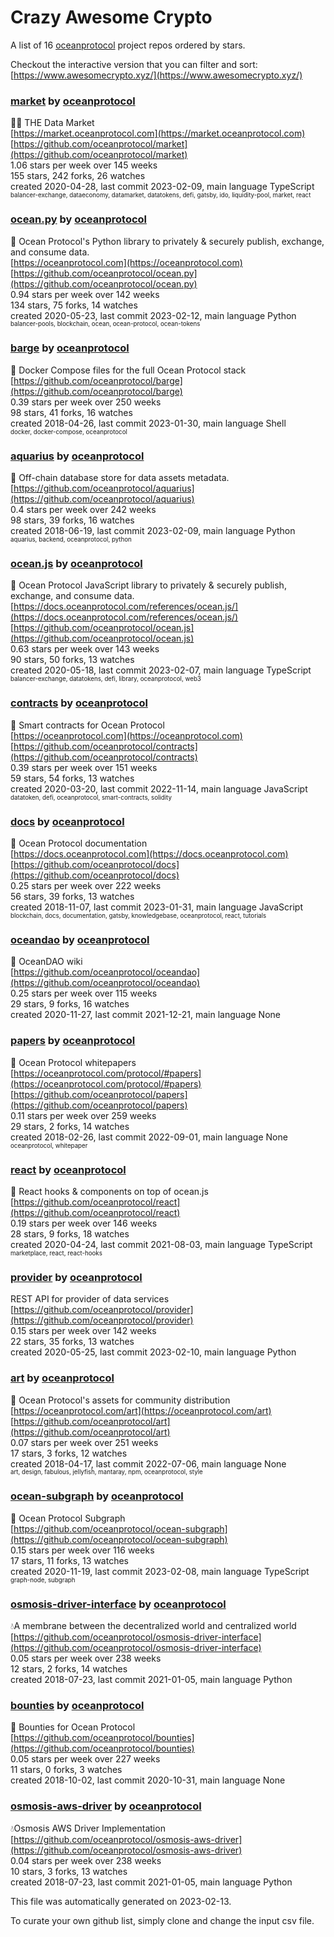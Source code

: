 # Crazy Awesome Crypto
A list of 16 [oceanprotocol](https://github.com/oceanprotocol) project repos ordered by stars.  

Checkout the interactive version that you can filter and sort: 
[https://www.awesomecrypto.xyz/](https://www.awesomecrypto.xyz/)  


### [market](https://github.com/oceanprotocol/market) by [oceanprotocol](https://github.com/oceanprotocol)  
🧜‍♀️ THE Data Market  
[https://market.oceanprotocol.com](https://market.oceanprotocol.com)  
[https://github.com/oceanprotocol/market](https://github.com/oceanprotocol/market)  
1.06 stars per week over 145 weeks  
155 stars, 242 forks, 26 watches  
created 2020-04-28, last commit 2023-02-09, main language TypeScript  
<sub><sup>balancer-exchange, dataeconomy, datamarket, datatokens, defi, gatsby, ido, liquidity-pool, market, react</sup></sub>


### [ocean.py](https://github.com/oceanprotocol/ocean.py) by [oceanprotocol](https://github.com/oceanprotocol)  
🦑 Ocean Protocol's Python library to privately & securely publish, exchange, and consume data.  
[https://oceanprotocol.com](https://oceanprotocol.com)  
[https://github.com/oceanprotocol/ocean.py](https://github.com/oceanprotocol/ocean.py)  
0.94 stars per week over 142 weeks  
134 stars, 75 forks, 14 watches  
created 2020-05-23, last commit 2023-02-12, main language Python  
<sub><sup>balancer-pools, blockchain, ocean, ocean-protocol, ocean-tokens</sup></sub>


### [barge](https://github.com/oceanprotocol/barge) by [oceanprotocol](https://github.com/oceanprotocol)  
🐳 Docker Compose files for the full Ocean Protocol stack  
[https://github.com/oceanprotocol/barge](https://github.com/oceanprotocol/barge)  
0.39 stars per week over 250 weeks  
98 stars, 41 forks, 16 watches  
created 2018-04-26, last commit 2023-01-30, main language Shell  
<sub><sup>docker, docker-compose, oceanprotocol</sup></sub>


### [aquarius](https://github.com/oceanprotocol/aquarius) by [oceanprotocol](https://github.com/oceanprotocol)  
🐋 Off-chain database store for data assets metadata.  
[https://github.com/oceanprotocol/aquarius](https://github.com/oceanprotocol/aquarius)  
0.4 stars per week over 242 weeks  
98 stars, 39 forks, 16 watches  
created 2018-06-19, last commit 2023-02-09, main language Python  
<sub><sup>aquarius, backend, oceanprotocol, python</sup></sub>


### [ocean.js](https://github.com/oceanprotocol/ocean.js) by [oceanprotocol](https://github.com/oceanprotocol)  
🦑 Ocean Protocol JavaScript library to privately & securely publish, exchange, and consume data.  
[https://docs.oceanprotocol.com/references/ocean.js/](https://docs.oceanprotocol.com/references/ocean.js/)  
[https://github.com/oceanprotocol/ocean.js](https://github.com/oceanprotocol/ocean.js)  
0.63 stars per week over 143 weeks  
90 stars, 50 forks, 13 watches  
created 2020-05-18, last commit 2023-02-07, main language TypeScript  
<sub><sup>balancer-exchange, datatokens, defi, library, oceanprotocol, web3</sup></sub>


### [contracts](https://github.com/oceanprotocol/contracts) by [oceanprotocol](https://github.com/oceanprotocol)  
🐙 Smart contracts for Ocean Protocol  
[https://oceanprotocol.com](https://oceanprotocol.com)  
[https://github.com/oceanprotocol/contracts](https://github.com/oceanprotocol/contracts)  
0.39 stars per week over 151 weeks  
59 stars, 54 forks, 13 watches  
created 2020-03-20, last commit 2022-11-14, main language JavaScript  
<sub><sup>datatoken, defi, oceanprotocol, smart-contracts, solidity</sup></sub>


### [docs](https://github.com/oceanprotocol/docs) by [oceanprotocol](https://github.com/oceanprotocol)  
🐬 Ocean Protocol documentation  
[https://docs.oceanprotocol.com](https://docs.oceanprotocol.com)  
[https://github.com/oceanprotocol/docs](https://github.com/oceanprotocol/docs)  
0.25 stars per week over 222 weeks  
56 stars, 39 forks, 13 watches  
created 2018-11-07, last commit 2023-01-31, main language JavaScript  
<sub><sup>blockchain, docs, documentation, gatsby, knowledgebase, oceanprotocol, react, tutorials</sup></sub>


### [oceandao](https://github.com/oceanprotocol/oceandao) by [oceanprotocol](https://github.com/oceanprotocol)  
🐡 OceanDAO wiki  
[https://github.com/oceanprotocol/oceandao](https://github.com/oceanprotocol/oceandao)  
0.25 stars per week over 115 weeks  
29 stars, 9 forks, 16 watches  
created 2020-11-27, last commit 2021-12-21, main language None  


### [papers](https://github.com/oceanprotocol/papers) by [oceanprotocol](https://github.com/oceanprotocol)  
🌊 Ocean Protocol whitepapers  
[https://oceanprotocol.com/protocol/#papers](https://oceanprotocol.com/protocol/#papers)  
[https://github.com/oceanprotocol/papers](https://github.com/oceanprotocol/papers)  
0.11 stars per week over 259 weeks  
29 stars, 2 forks, 14 watches  
created 2018-02-26, last commit 2022-09-01, main language None  
<sub><sup>oceanprotocol, whitepaper</sup></sub>


### [react](https://github.com/oceanprotocol/react) by [oceanprotocol](https://github.com/oceanprotocol)  
🎣 React hooks & components on top of ocean.js  
[https://github.com/oceanprotocol/react](https://github.com/oceanprotocol/react)  
0.19 stars per week over 146 weeks  
28 stars, 9 forks, 18 watches  
created 2020-04-24, last commit 2021-08-03, main language TypeScript  
<sub><sup>marketplace, react, react-hooks</sup></sub>


### [provider](https://github.com/oceanprotocol/provider) by [oceanprotocol](https://github.com/oceanprotocol)  
REST API for provider of data services  
[https://github.com/oceanprotocol/provider](https://github.com/oceanprotocol/provider)  
0.15 stars per week over 142 weeks  
22 stars, 35 forks, 13 watches  
created 2020-05-25, last commit 2023-02-10, main language Python  


### [art](https://github.com/oceanprotocol/art) by [oceanprotocol](https://github.com/oceanprotocol)  
🐬 Ocean Protocol's assets for community distribution  
[https://oceanprotocol.com/art](https://oceanprotocol.com/art)  
[https://github.com/oceanprotocol/art](https://github.com/oceanprotocol/art)  
0.07 stars per week over 251 weeks  
17 stars, 3 forks, 12 watches  
created 2018-04-17, last commit 2022-07-06, main language None  
<sub><sup>art, design, fabulous, jellyfish, mantaray, npm, oceanprotocol, style</sup></sub>


### [ocean-subgraph](https://github.com/oceanprotocol/ocean-subgraph) by [oceanprotocol](https://github.com/oceanprotocol)  
🦀 Ocean Protocol Subgraph  
[https://github.com/oceanprotocol/ocean-subgraph](https://github.com/oceanprotocol/ocean-subgraph)  
0.15 stars per week over 116 weeks  
17 stars, 11 forks, 13 watches  
created 2020-11-19, last commit 2023-02-08, main language TypeScript  
<sub><sup>graph-node, subgraph</sup></sub>


### [osmosis-driver-interface](https://github.com/oceanprotocol/osmosis-driver-interface) by [oceanprotocol](https://github.com/oceanprotocol)  
💧A membrane between the decentralized world and centralized world  
[https://github.com/oceanprotocol/osmosis-driver-interface](https://github.com/oceanprotocol/osmosis-driver-interface)  
0.05 stars per week over 238 weeks  
12 stars, 2 forks, 14 watches  
created 2018-07-23, last commit 2021-01-05, main language Python  


### [bounties](https://github.com/oceanprotocol/bounties) by [oceanprotocol](https://github.com/oceanprotocol)  
🎣 Bounties for Ocean Protocol  
[https://github.com/oceanprotocol/bounties](https://github.com/oceanprotocol/bounties)  
0.05 stars per week over 227 weeks  
11 stars, 0 forks, 3 watches  
created 2018-10-02, last commit 2020-10-31, main language None  


### [osmosis-aws-driver](https://github.com/oceanprotocol/osmosis-aws-driver) by [oceanprotocol](https://github.com/oceanprotocol)  
💧Osmosis AWS Driver Implementation  
[https://github.com/oceanprotocol/osmosis-aws-driver](https://github.com/oceanprotocol/osmosis-aws-driver)  
0.04 stars per week over 238 weeks  
10 stars, 3 forks, 13 watches  
created 2018-07-23, last commit 2021-01-05, main language Python  


This file was automatically generated on 2023-02-13.  

To curate your own github list, simply clone and change the input csv file.  
